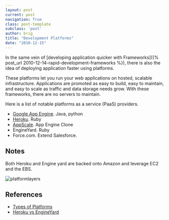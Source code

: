 ```yaml
---
layout: post
current: post
navigation: True
class: post-template
subclass: 'post'
author: brig
title: "Development Platforms"
date: "2010-12-15"
---
```


In the same vein of [developing application quicker with Frameworks]({% post_url 2010-12-14-rapid-development-frameworks %}), there is also the idea of deploying application faster using platforms. 

These platforms let you run your web applications on hosted, scalable infrastructure. Applications are promoted as easy to build, easy to maintain, and easy to scale as traffic and data storage needs grow. With these frameworks, there are no servers to maintain.

Here is a list of notable platforms as a service (PaaS) providers.

- [Google App Engine](http://code.google.com/appengine/). Java, python
- [Heroku](http://heroku.com/). Ruby
- [AppScale](http://en.wikipedia.org/wiki/AppScale). App Engine Clone
- EngineYard. Ruby
- Force.com. Extend Salesforce.

## Notes

Both Heroku and Engine yard are backed onto Amazon and leverage EC2 and the EBS.

![platformlayers](/assets/images/PlatformLayers.png)

## References

- [Types of Platforms](http://highscalability.com/blog/2008/11/24/scalability-perspectives-3-marc-andreessen-internet-platform.html)
- [Heroku vs EngineYard](http://stackoverflow.com/questions/2197197/heroku-vs-engineyard-which-one-is-more-worth-the-money)
